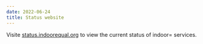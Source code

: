 ```yaml
---
date: 2022-06-24
title: Status website
---
```


Visite [status.indoorequal.org](https://status.indoorequal.org/) to view the current status of indoor= services.
